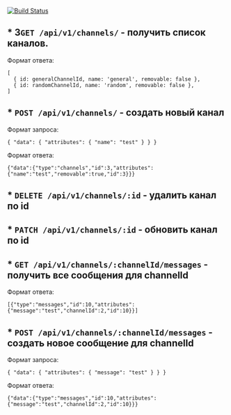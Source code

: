[![Build Status](https://travis-ci.com/NimfaMargo/project-lvl4-s403.svg?branch=master)](https://travis-ci.com/NimfaMargo/project-lvl4-s403)


## * 3`GET /api/v1/channels/` - получить список каналов.

Формат ответа:
```
[
  { id: generalChannelId, name: 'general', removable: false },
  { id: randomChannelId, name: 'random', removable: false },
]
```

## * `POST /api/v1/channels/` - создать новый канал

Формат запроса:
```
{ "data": { "attributes": { "name": "test" } } }
```
Формат ответа:
```
{"data":{"type":"channels","id":3,"attributes":{"name":"test","removable":true,"id":3}}}
```


## * `DELETE /api/v1/channels/:id` - удалить канал по id
## * `PATCH /api/v1/channels/:id` - обновить канал по id

## * `GET /api/v1/channels/:channelId/messages` - получить все сообщения для channelId

Формат ответа:
```
[{"type":"messages","id":10,"attributes":{"message":"test","channelId":2,"id":10}}]
```
## * `POST /api/v1/channels/:channelId/messages` - создать новое сообщение для channelId

Формат запроса:
```
{ "data": { "attributes": { "message": "test" } } }
```
Формат ответа:
```
{"data":{"type":"messages","id":10,"attributes":{"message":"test","channelId":2,"id":10}}}
```
